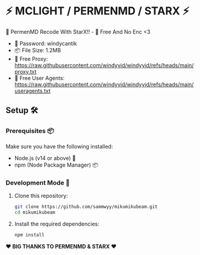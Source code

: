 # ⚡ MCLIGHT / PERMENMD / STARX ⚡
🚀 PermenMD Recode With StarX!! - 🚀 Free And No Enc <3

- 🔑 Password: windycantik
- 📦 File Size: 1.2MB
- 📡 Free Proxy: https://raw.githubusercontent.com/windyyid/windyyid/refs/heads/main/proxy.txt
- 📡 Free User Agents: https://raw.githubusercontent.com/windyyid/windyyid/refs/heads/main/useragents.txt
## Setup 🛠️

### Prerequisites 📦

Make sure you have the following installed:

- Node.js (v14 or above) 🌱
- npm (Node Package Manager) 📦

### Development Mode 🔧

1. Clone this repository:

   ```bash
   git clone https://github.com/sammwyy/mikumikubeam.git
   cd mikumikubeam
   ```

2. Install the required dependencies:

   ```bash
   npm install
   ```
   
**❤ BIG THANKS TO PERMENMD & STARX ❤**
